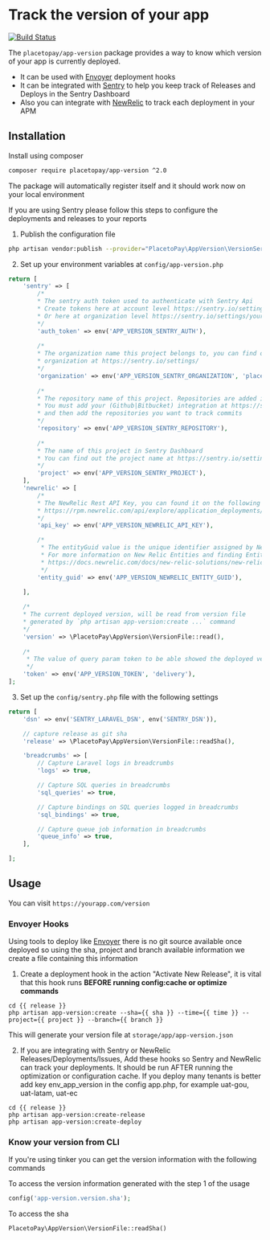 # Track the version of your app

[![Build Status](https://travis-ci.org/placetopay-org/app-version.svg?branch=master)](https://travis-ci.org/placetopay-org/app-version)

The `placetopay/app-version` package provides a way to know which version of your app is currently deployed.

* It can be used with [Envoyer](https://envoyer.io/) deployment hooks
* It can be integrated with [Sentry](https://sentry.io) to help you keep track of Releases and Deploys in the Sentry
  Dashboard
* Also you can integrate with [NewRelic](https://newrelic.com) to track each deployment in your APM

## Installation

Install using composer

```bash
composer require placetopay/app-version ^2.0
```

The package will automatically register itself and it should work now on your local environment

If you are using Sentry please follow this steps to configure the deployments and releases to your reports

1. Publish the configuration file

 ```bash
 php artisan vendor:publish --provider="PlacetoPay\AppVersion\VersionServiceProvider"
 ```

2. Set up your environment variables at `config/app-version.php`

```php
return [
    'sentry' => [
        /*
        * The sentry auth token used to authenticate with Sentry Api
        * Create tokens here at account level https://sentry.io/settings/account/api/auth-tokens/
        * Or here at organization level https://sentry.io/settings/your-organization/developer-settings/
        */
        'auth_token' => env('APP_VERSION_SENTRY_AUTH'),
        
        /*
        * The organization name this project belongs to, you can find out the
        * organization at https://sentry.io/settings/
        */
        'organization' => env('APP_VERSION_SENTRY_ORGANIZATION', 'placetopay'),
        
        /*
        * The repository name of this project. Repositories are added in sentry as integrations.
        * You must add your (Github|Bitbucket) integration at https://sentry.io/settings/your-organization/integrations/
        * and then add the repositories you want to track commits
        */
        'repository' => env('APP_VERSION_SENTRY_REPOSITORY'),
        
        /*
        * The name of this project in Sentry Dashboard
        * You can find out the project name at https://sentry.io/settings/your-organization/projects/
        */
        'project' => env('APP_VERSION_SENTRY_PROJECT'),
    ],
    'newrelic' => [
        /*
        * The NewRelic Rest API Key, you can found it on the following URL when you are logged in
        * https://rpm.newrelic.com/api/explore/application_deployments/create
        */
        'api_key' => env('APP_VERSION_NEWRELIC_API_KEY'),

        /*
         * The entityGuid value is the unique identifier assigned by New Relic to your system components during instrumentation and setup processes.
         * For more information on New Relic Entities and finding Entity GUIDs, see this guide.
         * https://docs.newrelic.com/docs/new-relic-solutions/new-relic-one/core-concepts/what-entity-new-relic/#find
         */
        'entity_guid' => env('APP_VERSION_NEWRELIC_ENTITY_GUID'),

    ],
    
    /*
    * The current deployed version, will be read from version file
    * generated by `php artisan app-version:create ...` command
    */
    'version' => \PlacetoPay\AppVersion\VersionFile::read(),
    
    /*
     * The value of query param token to be able showed the deployed version.
     */
    'token' => env('APP_VERSION_TOKEN', 'delivery'),
];
```

3. Set up the `config/sentry.php` file with the following settings
```php
return [
    'dsn' => env('SENTRY_LARAVEL_DSN', env('SENTRY_DSN')),

    // capture release as git sha
    'release' => \PlacetoPay\AppVersion\VersionFile::readSha(),

    'breadcrumbs' => [
        // Capture Laravel logs in breadcrumbs
        'logs' => true,

        // Capture SQL queries in breadcrumbs
        'sql_queries' => true,

        // Capture bindings on SQL queries logged in breadcrumbs
        'sql_bindings' => true,

        // Capture queue job information in breadcrumbs
        'queue_info' => true,
    ],

];
```

## Usage

You can visit `https://yourapp.com/version`

### Envoyer Hooks

Using tools to deploy like [Envoyer](https://envoyer.io) there is no git source available once deployed so using the
sha, project and branch available information we create a file containing this information

1. Create a deployment hook in the action "Activate New Release", it is vital that this hook runs **BEFORE running
   config:cache or optimize commands**

```shell
cd {{ release }}
php artisan app-version:create --sha={{ sha }} --time={{ time }} --project={{ project }} --branch={{ branch }}
```

This will generate your version file at `storage/app/app-version.json`

2. If you are integrating with Sentry or NewRelic Releases/Deployments/Issues, Add these hooks so Sentry and NewRelic
   can track your deployments. It should be run AFTER running the optimization or configuration cache. If you deploy many
   tenants is better add key env_app_version in the config app.php, for example uat-gou, uat-latam, uat-ec

```shell
cd {{ release }}
php artisan app-version:create-release
php artisan app-version:create-deploy
``` 

### Know your version from CLI

If you're using tinker you can get the version information with the following commands

To access the version information generated with the step 1 of the usage

```php 
config('app-version.version.sha'); 
```

To access the sha

```php 
PlacetoPay\AppVersion\VersionFile::readSha()
```
